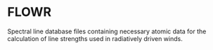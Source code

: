 # FLOWR

Spectral line database files containing necessary atomic data for the calculation of line strengths used in radiatively driven winds. 

